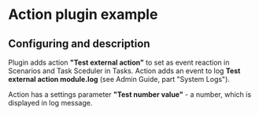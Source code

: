 ﻿# Action plugin example

## Configuring and description

Plugin adds action  **"Test external action"** to set as event reaction in Scenarios and Task Sceduler in Tasks.
Action adds an event to log  **Test external action module.log** (see Admin Guide, part "System Logs").

Action has a settings parameter **"Test number value"** - a number, which is displayed in log message.

